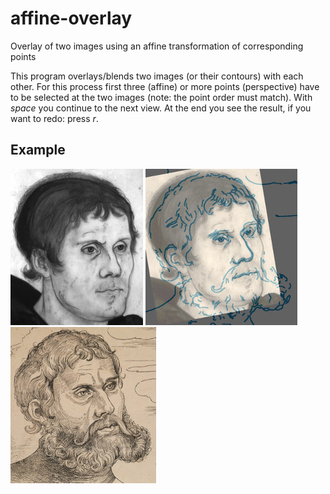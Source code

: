 # affine-overlay
Overlay of two images using an affine transformation of corresponding points

This program overlays/blends two images (or their contours) with each 
other. For this process first three (affine) or more points 
(perspective) have to be selected at the two images (note: the point 
order must match). With _space_ you continue to the next view. At the 
end you see the result, if you want to redo: press _r_.

## Example
![Original 1](examples/images/original1.jpg)
![Overlay](examples/images/overlay.jpg)
![Original 2](examples/images/original2.jpg)
